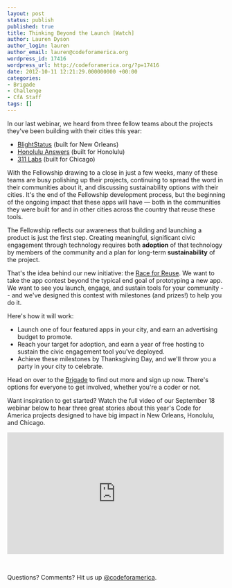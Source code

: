 ```yaml
---
layout: post
status: publish
published: true
title: Thinking Beyond the Launch [Watch]
author: Lauren Dyson
author_login: lauren
author_email: lauren@codeforamerica.org
wordpress_id: 17416
wordpress_url: http://codeforamerica.org/?p=17416
date: 2012-10-11 12:21:29.000000000 +00:00
categories:
- Brigade
- Challenge
- CfA Staff
tags: []
---
```

In our last webinar, we heard from three fellow teams about the projects they've been building with their cities this year:
<ul>
	<li><a href="http://codeforamerica.org/?cfa_project=blightstatus">BlightStatus</a> (built for New Orleans)</li>
	<li><a href="http://codeforamerica.org/?cfa_project=honolulu-answers">Honolulu Answers</a> (built for Honolulu)</li>
	<li><a href="http://codeforamerica.org/?cfa_project=311-labs">311 Labs</a> (built for Chicago)</li>
</ul>
With the Fellowship drawing to a close in just a few weeks, many of these teams are busy polishing up their projects, continuing to spread the word in their communities about it, and discussing sustainability options with their cities. It's the end of the Fellowship development process, but the beginning of the ongoing impact that these apps will have — both in the communities they were built for and in other cities across the country that reuse these tools.

The Fellowship reflects our awareness that building and launching a product is just the first step. Creating meaningful, significant civic engagement through technology requires both <strong>adoption</strong> of that technology by members of the community and a plan for long-term <strong>sustainability</strong> of the project.

That's the idea behind our new initiative: the <a href="http://brigade.codeforamerica.org/pages/race-for-reuse">Race for Reuse</a>. We want to take the app contest beyond the typical end goal of prototyping a new app. We want to see you launch, engage, and sustain tools for your community -- and we've designed this contest with milestones (and prizes!) to help you do it.

Here's how it will work:
<ul>
	<li>Launch one of four featured apps in your city, and earn an advertising budget to promote.</li>
	<li>Reach your target for adoption, and earn a year of free hosting to sustain the civic engagement tool you've deployed.</li>
	<li>Achieve these milestones by Thanksgiving Day, and we'll throw you a party in your city to celebrate.</li>
</ul>
Head on over to the <a href="http://brigade.codeforamerica.org/pages/race-for-reuse">Brigade</a> to find out more and sign up now. There's options for everyone to get involved, whether you're a coder or not.

Want inspiration to get started? Watch the full video of our September 18 webinar below to hear three great stories about this year's Code for America projects designed to have big impact in New Orleans, Honolulu, and Chicago.

<iframe src="http://player.vimeo.com/video/51157861" frameborder="0" width="500" height="281"></iframe>

&nbsp;

Questions? Comments? Hit us up <a href="http://twitter.com/codeforamerica">@codeforamerica</a>.
